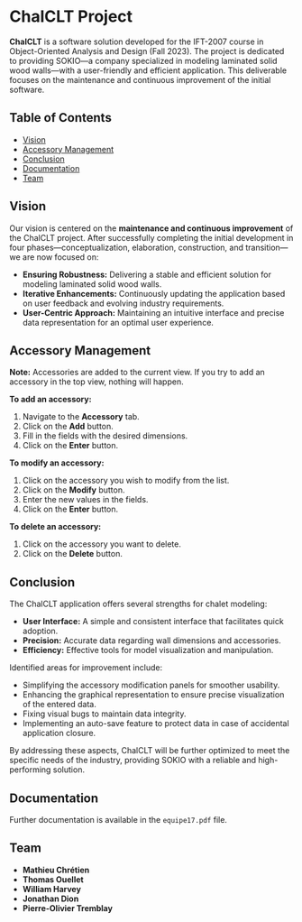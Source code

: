 # ChalCLT Project

**ChalCLT** is a software solution developed for the IFT-2007 course in Object-Oriented Analysis and Design (Fall 2023). The project is dedicated to providing SOKIO—a company specialized in modeling laminated solid wood walls—with a user-friendly and efficient application. This deliverable focuses on the maintenance and continuous improvement of the initial software.

## Table of Contents

- [Vision](#vision)
- [Accessory Management](#accessory-management)
- [Conclusion](#conclusion)
- [Documentation](#documentation)
- [Team](#team)

## Vision

Our vision is centered on the **maintenance and continuous improvement** of the ChalCLT project. After successfully completing the initial development in four phases—conceptualization, elaboration, construction, and transition—we are now focused on:

- **Ensuring Robustness:** Delivering a stable and efficient solution for modeling laminated solid wood walls.
- **Iterative Enhancements:** Continuously updating the application based on user feedback and evolving industry requirements.
- **User-Centric Approach:** Maintaining an intuitive interface and precise data representation for an optimal user experience.

## Accessory Management

**Note:** Accessories are added to the current view. If you try to add an accessory in the top view, nothing will happen.

**To add an accessory:**
1. Navigate to the **Accessory** tab.
2. Click on the **Add** button.
3. Fill in the fields with the desired dimensions.
4. Click on the **Enter** button.

**To modify an accessory:**
1. Click on the accessory you wish to modify from the list.
2. Click on the **Modify** button.
3. Enter the new values in the fields.
4. Click on the **Enter** button.

**To delete an accessory:**
1. Click on the accessory you want to delete.
2. Click on the **Delete** button.

## Conclusion

The ChalCLT application offers several strengths for chalet modeling:

- **User Interface:** A simple and consistent interface that facilitates quick adoption.
- **Precision:** Accurate data regarding wall dimensions and accessories.
- **Efficiency:** Effective tools for model visualization and manipulation.

Identified areas for improvement include:

- Simplifying the accessory modification panels for smoother usability.
- Enhancing the graphical representation to ensure precise visualization of the entered data.
- Fixing visual bugs to maintain data integrity.
- Implementing an auto-save feature to protect data in case of accidental application closure.

By addressing these aspects, ChalCLT will be further optimized to meet the specific needs of the industry, providing SOKIO with a reliable and high-performing solution.

## Documentation

Further documentation is available in the `equipe17.pdf` file.

## Team

- **Mathieu Chrétien**
- **Thomas Ouellet**
- **William Harvey**
- **Jonathan Dion**
- **Pierre-Olivier Tremblay**

